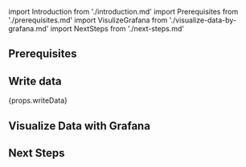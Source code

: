 import Introduction from './introduction.md'
import Prerequisites from './prerequisites.md'
import VisulizeGrafana from './visualize-data-by-grafana.md'
import NextSteps from './next-steps.md'

<Introduction/>

## Prerequisites

<Prerequisites/>

## Write data

{props.writeData}

## Visualize Data with Grafana
<VisulizeGrafana/>

## Next Steps

<NextSteps/>
